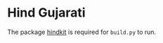 # Hind Gujarati

The package [hindkit](https://github.com/itfoundry/hindkit) is required for `build.py` to run.
